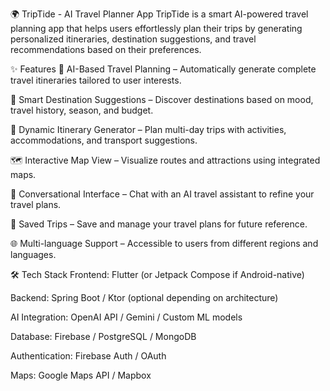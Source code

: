🌍 TripTide - AI Travel Planner App
TripTide is a smart AI-powered travel planning app that helps users effortlessly plan their trips by generating personalized itineraries, destination suggestions, and travel recommendations based on their preferences.

✨ Features
🧠 AI-Based Travel Planning – Automatically generate complete travel itineraries tailored to user interests.

📍 Smart Destination Suggestions – Discover destinations based on mood, travel history, season, and budget.

📅 Dynamic Itinerary Generator – Plan multi-day trips with activities, accommodations, and transport suggestions.

🗺️ Interactive Map View – Visualize routes and attractions using integrated maps.

💬 Conversational Interface – Chat with an AI travel assistant to refine your travel plans.

🧳 Saved Trips – Save and manage your travel plans for future reference.

🌐 Multi-language Support – Accessible to users from different regions and languages.

🛠 Tech Stack
Frontend: Flutter (or Jetpack Compose if Android-native)

Backend: Spring Boot / Ktor (optional depending on architecture)

AI Integration: OpenAI API / Gemini / Custom ML models

Database: Firebase / PostgreSQL / MongoDB

Authentication: Firebase Auth / OAuth

Maps: Google Maps API / Mapbox
